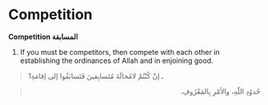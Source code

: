 Competition
===========

**Competition المسابقة**

1. If you must be competitors, then compete with each other in
establishing the ordinances of Allah and in enjoining good.

> 1ـ إنْ كُنْتُمْ لامُحالَةَ مُتَسابِقينَ فَتَسابَقُوا إلى إقامَةِ
<blockquote dir="rtl">
  <p>
حُدوُدِ اللّهِ، والأمْرِ بِالمَعْرُوفِ.
  </p>
</blockquote>


